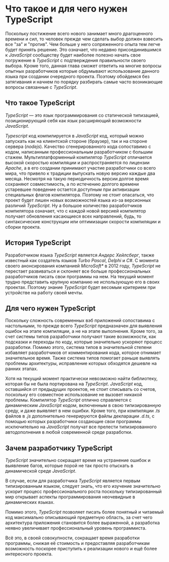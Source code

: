 # Что такое и для чего нужен TypeScript
Поскольку постижение всего нового занимает много драгоценного времени и сил, то человек прежде чем сделать выбор должен взвесить все "за" и "против". Чем больше у него сопряженного опыта тем легче будет принять решение. Это означает, что недавно присоединившимся к _JavaScript_ сообществу будет наиболее полезно начать свое погружение в _TypeScript_ с подтверждения правильности своего выбора. Кроме того, данная глава сможет ответить на многие вопросы опытных разработчиков которые обдумывают использование данного языка при создании очередного проекта. Поэтому обойдемся без затягивания и начнем по порядку разбирать самые часто возникающие вопросы связанные с _TypeScript_.

## Что такое TypeScript

_TypeScript_ — это язык программирования со статической типизацией, позиционирующий себя как язык расширяющий возможности _JavaScript_.
  
_Typescript_ код компилируется в _JavaScript_ код, который можно запускать как на клиентской стороне (браузер), так и на стороне сервера (_nodejs_). Качество сгенерированного кода сопоставимо с кодом, написанным профессиональным разработчиком с большим стажем. Мультиплатформенный компилятор _TypeScript_ отличается высокой скоростью компиляции и распространяется по лицензии _Apache_, а в его создании принимают участие разработчики со всего мира, что привело к традиции выпускать новую версию каждые два месяца. Несмотря на такую периодичность версии долгое время сохраняют совместимость, а по истечению долгого времени устаревшее поведение остается доступным при активизации специальных флагов компилятора. Поэтому не стоит опасаться, что проект будет лишен новых возможностей языка из-за версионных различий _TypeScript_. Ну а большое количество разработчиков компилятора означает, что с каждой новой версией компилятор получает обновления касающиеся всех направлений, будь, то синтаксические конструкции или оптимизации скорости компиляции и сборки проекта.


## История TypeScript

Разработчиком языка _TypeScript_ является _Андерс Хейлсберг_, также известный как создатель языков _Turbo Pascal_, _Delphi_ и _C#_. С момента своего анонсирования компанией _MicroSoft*_ в 2012 году, _TypeScript_ не перестает развиваться и склоняет все больше профессиональных разработчиков писать свои программы на нем. На текущий момент трудно представить крупную компанию не использующую его в своих проектах. Поэтому знание _TypeScript_ будет весомым критерием при устройстве на работу своей мечты.


## Для чего нужен TypeScript

Поскольку сложность современных вэб приложений сопоставима с настольными, то прежде всего _TypeScript_ предназначен для выявления ошибок на этапе компиляции, а не на этапе выполнения. Кроме того, за счет системы типов разработчики получают такие возможности, как подсказки и переходы по коду, которые значительно ускоряют процесс разработки. Помимо этого, система типов в значительной степени избавляет разработчиков от комментирования кода, которое отнимает значительное время. Также система типов помогает раньше выявлять проблемы архитектуры, исправление которых обходятся дешевле на ранних этапах.

Хотя на текущий момент практически невозможно найти библиотеку, которая бы не была портирована на _TypeScript_. _JavaScript_ код, оставшийся от предыдущих проектов, не стоит списывать со счетов, поскольку его совместное использование не вызовет никакой проблемы. Компилятор _TypeScript_ отлично справляется с динамическим _JavaScript_ кодом, включенным в свою типизированную среду, и даже выявляет в нем ошибки. Кроме того, при компиляции _.ts_ файлов в _.js_ дополнительно генерируются файлы декларации _.d.ts_, с помощью которых разработчики создающие свои программы исключительно на _JavaScript_ получат все прелести типизированного автодополнения в любой современной среде разработки.


## Зачем разработчику TypeScript

_TypeScript_ значительно сокращает время на устранение ошибок и выявление багов, которые порой не так просто отыскать в динамической среде _JavaScript_.

В случае, если для разработчика _TypeScript_ является первым типизированным языком, следует знать, что его изучение значительно ускорит процесс профессионального роста поскольку типизированный мир открывает аспекты программирования неочевидные в динамических языках.

Помимо этого, _TypeScript_ позволяет писать более понятный и читаемый код максимально описывающий предметную область, за счет чего архитектура приложения становится более выраженной, а разработка неявно увеличивает профессиональный уровень программиста.

Всё это, в своей совокупности, сокращает время разработки программы, снижая её стоимость и предоставляя разработчикам возможность поскорее приступить к реализации нового и ещё более интересного проекта.
